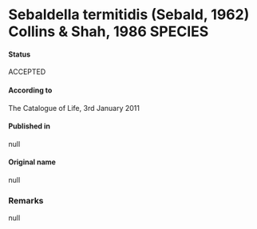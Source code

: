 # Sebaldella termitidis (Sebald, 1962) Collins & Shah, 1986 SPECIES

#### Status
ACCEPTED

#### According to
The Catalogue of Life, 3rd January 2011

#### Published in
null

#### Original name
null

### Remarks
null